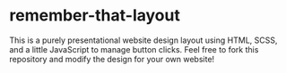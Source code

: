 # remember-that-layout
This is a purely presentational website design layout using HTML, SCSS, and a little JavaScript to manage button clicks. Feel free to fork this repository and modify the design for your own website!
